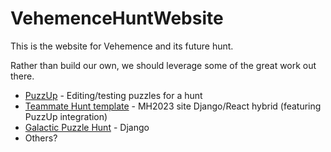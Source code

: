 # VehemenceHuntWebsite
This is the website for Vehemence and its future hunt.

Rather than build our own, we should leverage some of the great work out there. 

* [PuzzUp](https://github.com/teammatehunt/puzzup) - Editing/testing puzzles for a hunt
* [Teammate Hunt template](https://github.com/teammatehunt/tph-site) - MH2023 site Django/React hybrid (featuring PuzzUp integration)
* [Galactic Puzzle Hunt](https://github.com/galacticpuzzlehunt/gph-site) - Django
* Others?
